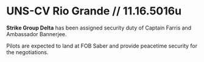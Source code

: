 # UNS-CV Rio Grande // 11.16.5016u
**Strike Group Delta** has been assigned security duty of Captain Farris and Ambassador Bannerjee.

Pilots are expected to land at FOB Saber and provide peacetime security for the negotiations.